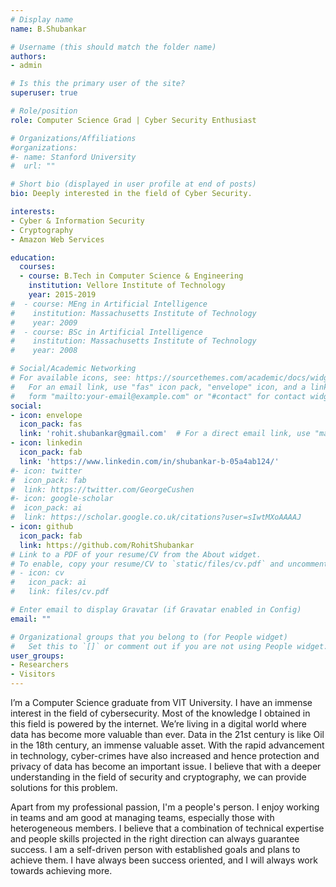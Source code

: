```yaml
---
# Display name
name: B.Shubankar

# Username (this should match the folder name)
authors:
- admin

# Is this the primary user of the site?
superuser: true

# Role/position
role: Computer Science Grad | Cyber Security Enthusiast

# Organizations/Affiliations
#organizations:
#- name: Stanford University
#  url: ""

# Short bio (displayed in user profile at end of posts)
bio: Deeply interested in the field of Cyber Security.

interests:
- Cyber & Information Security
- Cryptography
- Amazon Web Services

education:
  courses:
  - course: B.Tech in Computer Science & Engineering
    institution: Vellore Institute of Technology
    year: 2015-2019
#  - course: MEng in Artificial Intelligence
#    institution: Massachusetts Institute of Technology
#    year: 2009
#  - course: BSc in Artificial Intelligence
#    institution: Massachusetts Institute of Technology
#    year: 2008

# Social/Academic Networking
# For available icons, see: https://sourcethemes.com/academic/docs/widgets/#icons
#   For an email link, use "fas" icon pack, "envelope" icon, and a link in the
#   form "mailto:your-email@example.com" or "#contact" for contact widget.
social:
- icon: envelope
  icon_pack: fas
  link: 'rohit.shubankar@gmail.com'  # For a direct email link, use "mailto:test@example.org".
- icon: linkedin
  icon_pack: fab
  link: 'https://www.linkedin.com/in/shubankar-b-05a4ab124/'
#- icon: twitter
#  icon_pack: fab
#  link: https://twitter.com/GeorgeCushen
#- icon: google-scholar
#  icon_pack: ai
#  link: https://scholar.google.co.uk/citations?user=sIwtMXoAAAAJ
- icon: github
  icon_pack: fab
  link: https://github.com/RohitShubankar
# Link to a PDF of your resume/CV from the About widget.
# To enable, copy your resume/CV to `static/files/cv.pdf` and uncomment the lines below.  
# - icon: cv
#   icon_pack: ai
#   link: files/cv.pdf

# Enter email to display Gravatar (if Gravatar enabled in Config)
email: ""

# Organizational groups that you belong to (for People widget)
#   Set this to `[]` or comment out if you are not using People widget.  
user_groups:
- Researchers
- Visitors
---
```


I’m a Computer Science graduate from VIT University. I have an immense interest in the field of cybersecurity. Most of the knowledge I obtained in this field is powered by the internet. We’re living in a digital world where data has become more valuable than ever. Data in the 21st century is like Oil in the 18th century, an immense valuable asset. With the rapid advancement in technology, cyber-crimes have also increased and hence protection and privacy of data has become an important issue. I believe that with a deeper understanding in the field of security and cryptography, we can provide solutions for this problem.

Apart from my professional passion, I'm a people's person. I enjoy working in teams and am good at managing teams, especially those with heterogeneous members. I believe that a combination of technical expertise and people skills projected in the right direction can always guarantee success. I am a self-driven person with established goals and plans to achieve them. I have always been success oriented, and I will always work towards achieving more.
